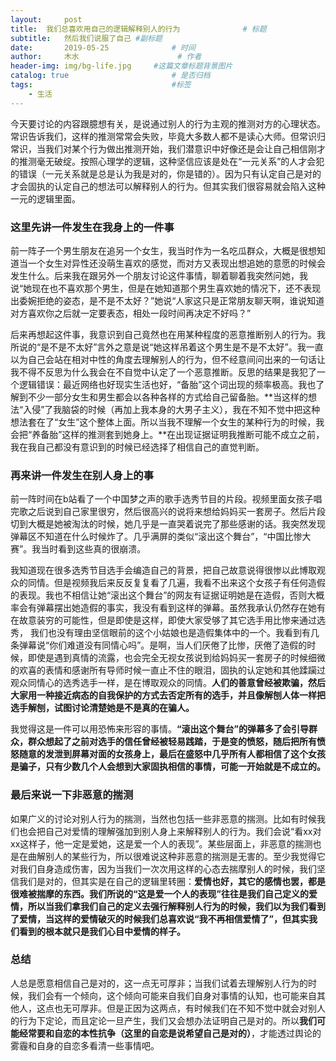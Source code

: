 ```yaml
---
layout:     post   				    
title:  我们总喜欢用自己的逻辑解释别人的行为				# 标题
subtitle:   然后我们说服了自己 #副标题
date:       2019-05-25 				# 时间
author:     木水 						# 作者
header-img: img/bg-life.jpg 	#这篇文章标题背景图片
catalog: true 						# 是否归档
tags:								#标签
    - 生活
---
```

今天要讨论的内容跟臆想有关，是说通过别人的行为主观的推测对方的心理状态。常识告诉我们，这样的推测常常会失败，毕竟大多数人都不是读心大师。但常识归常识，当我们对某个行为做出推测开始，我们潜意识中好像还是会让自己相信刚才的推测毫无破绽。按照心理学的逻辑，这种坚信应该是处在“一元关系”的人才会犯的错误（一元关系就是总是认为我是对的，你是错的）。因为只有认定自己是对的才会固执的认定自己的想法可以解释别人的行为。但其实我们很容易就会陷入这种一元的逻辑里面。

### 这里先讲一件发生在我身上的一件事

前一阵子一个男生朋友在追另一个女生，我当时作为一名吃瓜群众，大概是很想知道当一个女生对异性还没萌生喜欢的感觉，而对方又表现出想追她的意愿的时候会发生什么。后来我在跟另外一个朋友讨论这件事情，聊着聊着我突然问她，我说“她现在也不喜欢那个男生，但是在她知道那个男生喜欢她的情况下，还不表现出委婉拒绝的姿态，是不是不太好？”她说“人家这只是正常朋友聊天啊，谁说知道对方喜欢你之后就一定要表态，相处一段时间再决定不好吗？”

后来再想起这件事，我意识到自己竟然也在用某种程度的恶意推断别人的行为。我所说的“是不是不太好”言外之意是说“她这样吊着这个男生是不是不太好”。我一直以为自己会站在相对中性的角度去理解别人的行为，但不经意间问出来的一句话让我不得不反思为什么我会在不自觉中认定了一个恶意推断。反思的结果是我犯了一个逻辑错误：最近网络也好现实生活也好，“备胎”这个词出现的频率极高。我也了解到不少一部分女生和男生都会以各种各样的方式给自己留备胎。**当这样的想法“入侵”了我脑袋的时候（再加上我本身的大男子主义），我在不知不觉中把这种想法套在了“女生”这个整体上面。所以当我不理解一个女生的某种行为的时候，我会把“养备胎”这样的推测套到她身上。**在出现证据证明我推断可能不成立之前，我在我自己都没有意识到的时候已经选择了相信自己的直觉判断。

### 再来讲一件发生在别人身上的事

前一阵时间在b站看了一个中国梦之声的歌手选秀节目的片段。视频里面女孩子唱完歌之后说到自己家里很穷，然后很高兴的说将来想给妈妈买一套房子。然后片段切到大概是她被淘汰的时候，她几乎是一直哭着说完了那些感谢的话。我突然发现弹幕区不知道在什么时候炸了。几乎满屏的类似“滚出这个舞台”，“中国比惨大赛”。我当时看到这些真的很崩溃。

我知道现在很多选秀节目选手会编造自己的背景，把自己故意说得很惨以此博取观众的同情。但是视频我后来反反复复看了几遍，我看不出来这个女孩子有任何造假的表现。我也不相信让她“滚出这个舞台”的网友有证据证明她是在造假，否则大概率会有弹幕摆出她造假的事实，我没有看到这样的弹幕。虽然我承认仍然存在她有在故意装穷的可能性，但是即使是这样，即使大家受够了其它选手用比惨来通过选秀， 我们也没有理由坚信眼前的这个小姑娘也是造假集体中的一个。我看到有几条弹幕说“你们难道没有同情心吗”。是啊，当人们厌倦了比惨，厌倦了造假的时候，即使是遇到真情的流露，也会完全无视女孩说到给妈妈买一套房子的时候细微的欢喜的表情和感谢所有导师时候一直止不住的眼泪，固执的认定她和其他蹂躏过观众同情心的选秀选手一样，是在博取观众的同情。**人们的善意曾经被欺骗，然后大家用一种接近病态的自我保护的方式去否定所有的选手，并且像解刨人体一样把选手解刨，试图讨论清楚她是不是真的在骗人。**

我觉得这是一件可以用恐怖来形容的事情。**“滚出这个舞台”的弹幕多了会引导群众，群众想起了之前对选手的信任曾经被轻易践踏，于是变的愤怒，随后把所有愤怒随意的发泄到屏幕对面的女孩身上，最后在盛怒中几乎所有人都相信了这个女孩是骗子，只有少数几个人会想到大家固执相信的事情，可能一开始就是不成立的。**

### 最后来说一下非恶意的揣测

如果广义的讨论对别人行为的揣测，当然也包括一些非恶意的揣测。比如有时候我们也会把自己对爱情的理解强加到别人身上来解释别人的行为。我们会说“看xx对xx这样子，他一定是爱她，这是爱一个人的表现”。某些层面上，非恶意的揣测也是在曲解别人的某些行为，所以很难说这种非恶意的揣测是无害的。至少我觉得它对我们自身造成伤害，因为当我们一次次用这样的心态去揣摩别人的时候，我们坚信我们是对的，但其实是在自己的逻辑里转圈：**爱情也好，其它的感情也罢，都是很难被揣摩的东西。我们所说的“这是爱一个人的表现”往往是我们自己定义的爱情，所以当我们拿我们自己的定义去强行解释别人行为的时候，我们以为我们看到了爱情，当这样的爱情破灭的时候我们总喜欢说“我不再相信爱情了”，但其实我们看到的根本就只是我们心目中爱情的样子。**

### 总结
人总是愿意相信自己是对的，这一点无可厚非；当我们试着去理解别人行为的时候，我们会有一个倾向，这个倾向可能来自我们自身对事情的认知，也可能来自其他人，这点也无可厚非。但是正因为这两点，有时候我们在不知不觉中就会对别人的行为下定论，而且定论一旦产生，我们又会想办法证明自己是对的。所以**我们可能经常要和自恋的本性抗争（这里的自恋是说希望自己是对的）**，才能透过舆论的雾霾和自身的自恋多看清一些事情吧。

